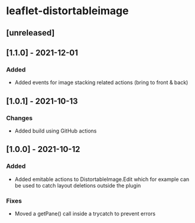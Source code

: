 # leaflet-distortableimage

## [unreleased]

## [1.1.0] - 2021-12-01

### Added

- Added events for image stacking related actions (bring to front & back)

## [1.0.1] - 2021-10-13

### Changes

- Added build using GitHub actions

## [1.0.0] - 2021-10-12

### Added

- Added emitable actions to DistortableImage.Edit which for example can be used to catch layout deletions outside the plugin

### Fixes

- Moved a getPane() call inside a trycatch to prevent errors
